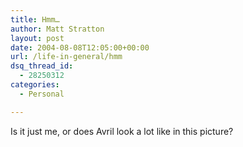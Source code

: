 ```yaml
---
title: Hmm…
author: Matt Stratton
layout: post
date: 2004-08-08T12:05:00+00:00
url: /life-in-general/hmm
dsq_thread_id:
  - 28250312
categories:
  - Personal

---
```

Is it just me, or does Avril look a lot like in this picture?